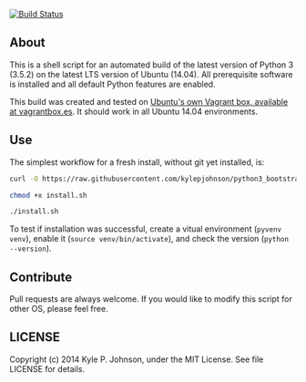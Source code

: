 [![Build Status](http://img.shields.io/travis/kylepjohnson/python3_bootstrap.svg?style=flat)](https://travis-ci.org/kylepjohnson/python3_bootstrap)

About
-----
This is a shell script for an automated build of the latest version of Python 3 (3.5.2) on the latest LTS version of Ubuntu (14.04). All prerequisite software is installed and all default Python features are enabled.

This build was created and tested on [Ubuntu's own Vagrant box, available at vagrantbox.es](http://www.vagrantbox.es/). It should work in all Ubuntu 14.04 environments.

Use
---
The simplest workflow for a fresh install, without git yet installed, is:

``` bash
curl -O https://raw.githubusercontent.com/kylepjohnson/python3_bootstrap/master/install.sh

chmod +x install.sh

./install.sh
```

To test if installation was successful, create a vitual environment (`pyvenv venv`), enable it (`source venv/bin/activate`), and check the version (`python --version`).

Contribute
----------
Pull requests are always welcome. If you would like to modify this script for other OS, please feel free. 

LICENSE
-------
Copyright (c) 2014 Kyle P. Johnson, under the MIT License. See file LICENSE for details.
